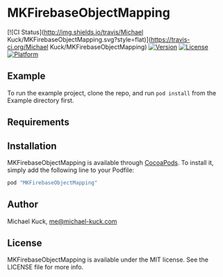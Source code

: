 # MKFirebaseObjectMapping

[![CI Status](http://img.shields.io/travis/Michael Kuck/MKFirebaseObjectMapping.svg?style=flat)](https://travis-ci.org/Michael Kuck/MKFirebaseObjectMapping)
[![Version](https://img.shields.io/cocoapods/v/MKFirebaseObjectMapping.svg?style=flat)](http://cocoapods.org/pods/MKFirebaseObjectMapping)
[![License](https://img.shields.io/cocoapods/l/MKFirebaseObjectMapping.svg?style=flat)](http://cocoapods.org/pods/MKFirebaseObjectMapping)
[![Platform](https://img.shields.io/cocoapods/p/MKFirebaseObjectMapping.svg?style=flat)](http://cocoapods.org/pods/MKFirebaseObjectMapping)

## Example

To run the example project, clone the repo, and run `pod install` from the Example directory first.

## Requirements

## Installation

MKFirebaseObjectMapping is available through [CocoaPods](http://cocoapods.org). To install
it, simply add the following line to your Podfile:

```ruby
pod "MKFirebaseObjectMapping"
```

## Author

Michael Kuck, me@michael-kuck.com

## License

MKFirebaseObjectMapping is available under the MIT license. See the LICENSE file for more info.
